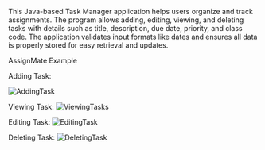 This Java-based Task Manager application helps users organize and track assignments. The program allows adding, editing, viewing, and deleting tasks with details such as title, description, due date, priority, and class code. The application validates input formats like dates and ensures all data is properly stored for easy retrieval and updates.

AssignMate Example

Adding Task:

![AddingTask](https://github.com/user-attachments/assets/46dde702-dbdf-4075-95ef-987f6e005ddd)

Viewing Task:
![ViewingTasks](https://github.com/user-attachments/assets/5ec870b1-e9ce-4cd6-884c-c15e58b214e0)

Editing Task:
![EditingTask](https://github.com/user-attachments/assets/be699f54-5e00-4b2b-afd6-3f46fb37e1fb)

Deleting Task:
![DeletingTask](https://github.com/user-attachments/assets/8fa17c55-4818-4355-9e6f-0cb304ddc006)

